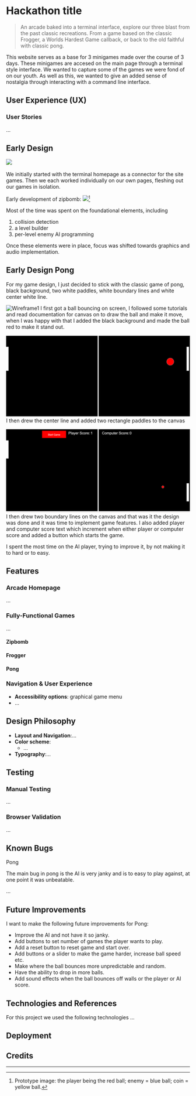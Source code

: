 # Hackathon title

> An arcade baked into a terminal interface, explore our three blast from the past classic recreations. From a game based on the classic Frogger, a Worlds Hardest Game callback, or back to the old faithful with classic pong.

This website serves as a base for 3 minigames made over the course of 3 days. These minigames are accesed on the main page through a terminal style interface. We wanted to capture some of the games we were fond of on our youth. As well as this, we wanted to give an added sense of nostalgia through interacting with a command line interface.

## User Experience (UX)

### User Stories

…

## Early Design

![](https://i.imgur.com/554E7Nn.png)

We initially started with the terminal homepage as a connector for the site games. Then we each worked individually on our own pages, fleshing out our games in isolation.

Early development of zipbomb:
![](https://i.imgur.com/5yDt1M7.png)[^1]

[^1]: Prototype image: the player being the red ball; enemy = blue ball; coin = yellow ball.

Most of the time was spent on the foundational elements, including

1. collision detection
2. a level builder
3. per-level enemy AI programming

Once these elements were in place, focus was shifted towards graphics and audio implementation.

## Early Design Pong

For my game design, I just decided to stick with the classic game of pong, black background, two white paddles, white boundary lines and white center white line.

![Wireframe1](assets/images/hacketonpicsvers6.png)
I first got a ball bouncing on screen, I followed some tutorials and read documentation for canvas on to draw the ball and make it move, when I was happy with that I added the black background and made the ball red to make it stand out.

![Wireframe2](assets/images/hacketonpicvers1.png)
I then drew the center line and added two rectangle paddles to the canvas

![Wireframe3](assets/images/finishedproduct.png)
I then drew two boundary lines on the canvas and that was it the design was done and it was time to implement game features. I also added player and computer score text which increment when either player or computer score and added a button which starts the game.

I spent the most time on the AI player, trying to improve it, by not making it to hard or to easy.

## Features

### Arcade Homepage

…

### Fully-Functional Games

…

#### Zipbomb

#### Frogger

#### Pong

### Navigation & User Experience

-   **Accessibility options**: graphical game menu
-   …

## Design Philosophy

-   **Layout and Navigation**:…
-   **Color scheme**:
    -   …
-   **Typography**:…

## Testing

### Manual Testing

…

### Browser Validation

…

## Known Bugs

Pong

The main bug in pong is the AI is very janky and is to easy to play against, at one point it was unbeatable.

…

## Future Improvements

I want to make the following future improvements for Pong:

-   Improve the AI and not have it so janky.
-   Add buttons to set number of games the player wants to play.
-   Add a reset button to reset game and start over.
-   Add buttons or a slider to make the game harder, increase ball speed etc.
-   Make where the ball bounces more unpredictable and random.
-   Have the ability to drop in more balls.
-   Add sound effects when the ball bounces off walls or the player or AI score.

## Technologies and References

For this project we used the following technologies
…

## Deployment

## Credits

---
